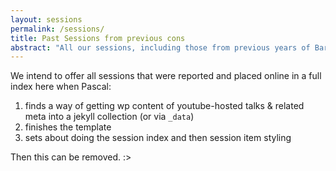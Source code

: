 ```yaml
---
layout: sessions
permalink: /sessions/
title: Past Sessions from previous cons
abstract: "All our sessions, including those from previous years of BarCampCanberra. Enjoy (:"
---
```


We intend to offer all sessions that were reported and placed online in a full index here when Pascal:

1. finds a way of getting wp content of youtube-hosted talks & related meta into a jekyll collection (or via `_data`)
2. finishes the template
3. sets about doing the session index and then session item styling

Then this can be removed. :>
